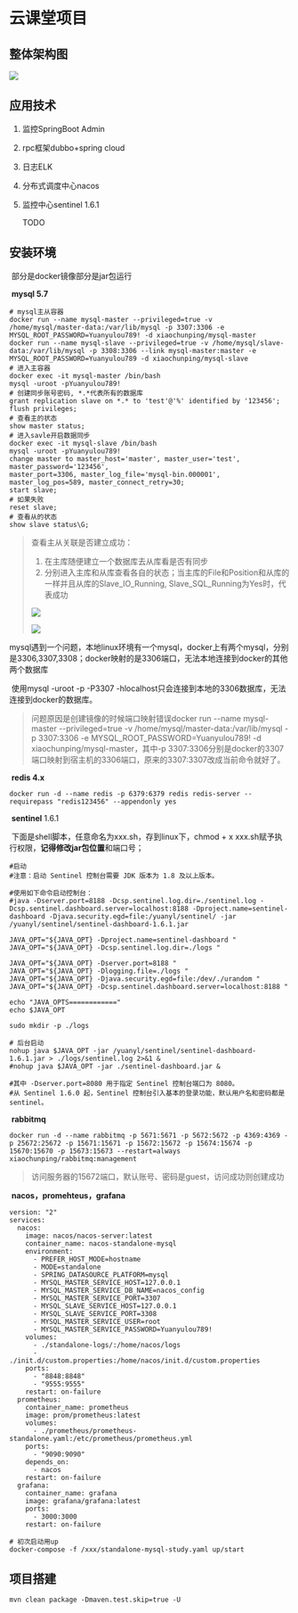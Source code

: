 # 云课堂项目

## 整体架构图

![](http://img.shaking.top/project1.png)

## 应用技术

1. 监控SpringBoot Admin

2. rpc框架dubbo+spring cloud

3. 日志ELK

4. 分布式调度中心nacos

5. 监控中心sentinel 1.6.1

   TODO

## 安装环境

​	部分是docker镜像部分是jar包运行

​	**mysql 5.7**

```shell
# mysql主从容器
docker run --name mysql-master --privileged=true -v /home/mysql/master-data:/var/lib/mysql -p 3307:3306 -e MYSQL_ROOT_PASSWORD=Yuanyulou789! -d xiaochunping/mysql-master
docker run --name mysql-slave --privileged=true -v /home/mysql/slave-data:/var/lib/mysql -p 3308:3306 --link mysql-master:master -e MYSQL_ROOT_PASSWORD=Yuanyulou789 -d xiaochunping/mysql-slave
# 进入主容器
docker exec -it mysql-master /bin/bash
mysql -uroot -pYuanyulou789!
# 创建同步账号密码, *.*代表所有的数据库
grant replication slave on *.* to 'test'@'%' identified by '123456';
flush privileges;
# 查看主的状态
show master status;
# 进入savle开启数据同步
docker exec -it mysql-slave /bin/bash
mysql -uroot -pYuanyulou789!
change master to master_host='master', master_user='test', master_password='123456',
master_port=3306, master_log_file='mysql-bin.000001', master_log_pos=589, master_connect_retry=30;
start slave;
# 如果失败
reset slave;
# 查看从的状态
show slave status\G;
```

> 查看主从关联是否建立成功：
>
> 1. 在主库随便建立一个数据库去从库看是否有同步
> 2. 分别进入主库和从库查看各自的状态；当主库的File和Position和从库的一样并且从库的Slave_IO_Running, Slave_SQL_Running为Yes时，代表成功
>
> ![](http://img.shaking.top/project4.png)
>
> ![](http://img.shaking.top/project5.png)

​	mysql遇到一个问题，本地linux环境有一个mysql，docker上有两个mysql，分别是3306,3307,3308；docker映射的是3306端口，无法本地连接到docker的其他两个数据库

​	使用mysql -uroot -p -P3307 -hlocalhost只会连接到本地的3306数据库，无法连接到docker的数据库。

> 问题原因是创建镜像的时候端口映射错误docker run --name mysql-master --privileged=true -v /home/mysql/master-data:/var/lib/mysql -p 3307:3306 -e MYSQL_ROOT_PASSWORD=Yuanyulou789! -d xiaochunping/mysql-master，其中-p 3307:3306分别是docker的3307端口映射到宿主机的3306端口，原来的3307:3307改成当前命令就好了。

​	**redis 4.x**

```shell
docker run -d --name redis -p 6379:6379 redis redis-server --requirepass "redis123456" --appendonly yes
```

​	**sentinel** 1.6.1

​	下面是shell脚本，任意命名为xxx.sh，存到linux下，chmod + x xxx.sh赋予执行权限，**记得修改jar包位置**和端口号；

```shell
#启动
#注意：启动 Sentinel 控制台需要 JDK 版本为 1.8 及以上版本。

#使用如下命令启动控制台：
#java -Dserver.port=8188 -Dcsp.sentinel.log.dir=./sentinel.log -Dcsp.sentinel.dashboard.server=localhost:8188 -Dproject.name=sentinel-dashboard -Djava.security.egd=file:/yuanyl/sentinel/ -jar /yuanyl/sentinel/sentinel-dashboard-1.6.1.jar

JAVA_OPT="${JAVA_OPT} -Dproject.name=sentinel-dashboard "
JAVA_OPT="${JAVA_OPT} -Dcsp.sentinel.log.dir=./logs "

JAVA_OPT="${JAVA_OPT} -Dserver.port=8188 "
JAVA_OPT="${JAVA_OPT} -Dlogging.file=./logs "
JAVA_OPT="${JAVA_OPT} -Djava.security.egd=file:/dev/./urandom "
JAVA_OPT="${JAVA_OPT} -Dcsp.sentinel.dashboard.server=localhost:8188 "

echo "JAVA_OPTS============"
echo $JAVA_OPT

sudo mkdir -p ./logs

# 后台启动
nohup java $JAVA_OPT -jar /yuanyl/sentinel/sentinel-dashboard-1.6.1.jar > ./logs/sentinel.log 2>&1 &
#nohup java $JAVA_OPT -jar ./sentinel-dashboard.jar &

#其中 -Dserver.port=8080 用于指定 Sentinel 控制台端口为 8080。
#从 Sentinel 1.6.0 起，Sentinel 控制台引入基本的登录功能，默认用户名和密码都是 sentinel。
```

​	**rabbitmq**

```shell
docker run -d --name rabbitmq -p 5671:5671 -p 5672:5672 -p 4369:4369 -p 25672:25672 -p 15671:15671 -p 15672:15672 -p 15674:15674 -p 15670:15670 -p 15673:15673 --restart=always xiaochunping/rabbitmq:management 
```

> 访问服务器的15672端口，默认账号、密码是guest，访问成功则创建成功

​	**nacos，promehteus，grafana**

```shell
version: "2"
services:
  nacos:
    image: nacos/nacos-server:latest
    container_name: nacos-standalone-mysql
    environment:
      - PREFER_HOST_MODE=hostname
      - MODE=standalone
      - SPRING_DATASOURCE_PLATFORM=mysql
      - MYSQL_MASTER_SERVICE_HOST=127.0.0.1
      - MYSQL_MASTER_SERVICE_DB_NAME=nacos_config
      - MYSQL_MASTER_SERVICE_PORT=3307
      - MYSQL_SLAVE_SERVICE_HOST=127.0.0.1
      - MYSQL_SLAVE_SERVICE_PORT=3308
      - MYSQL_MASTER_SERVICE_USER=root
      - MYSQL_MASTER_SERVICE_PASSWORD=Yuanyulou789!
    volumes:
      - ./standalone-logs/:/home/nacos/logs
      - ./init.d/custom.properties:/home/nacos/init.d/custom.properties
    ports:
      - "8848:8848"
      - "9555:9555"
    restart: on-failure
  prometheus:
    container_name: prometheus
    image: prom/prometheus:latest
    volumes:
      - ./prometheus/prometheus-standalone.yaml:/etc/prometheus/prometheus.yml
    ports:
      - "9090:9090"
    depends_on:
      - nacos
    restart: on-failure
  grafana:
    container_name: grafana
    image: grafana/grafana:latest
    ports:
      - 3000:3000
    restart: on-failure
```



```
# 初次启动用up
docker-compose -f /xxx/standalone-mysql-study.yaml up/start
```



## 项目搭建

```
mvn clean package -Dmaven.test.skip=true -U
```



